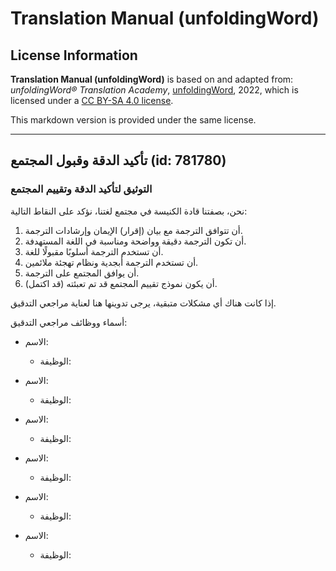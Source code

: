 # Translation Manual (unfoldingWord)

## License Information

**Translation Manual (unfoldingWord)** is based on and adapted from: _unfoldingWord® Translation Academy_, [unfoldingWord](https://unfoldingword.org/utw), 2022, which is licensed under a [CC BY-SA 4.0 license](https://creativecommons.org/licenses/by-sa/4.0/legalcode.en).

This markdown version is provided under the same license.



--------------------------------

## تأكيد الدقة وقبول المجتمع (id: 781780)

### التوثيق لتأكيد الدقة وتقييم المجتمع

نحن، بصفتنا قادة الكنيسة في مجتمع لغتنا، نؤكد على النقاط التالية:

1. أن تتوافق الترجمة مع بيان (إقرار) الإيمان وإرشادات الترجمة.
2. أن تكون الترجمة دقيقة وواضحة ومناسبة في اللغة المستهدفة.
3. أن تستخدم الترجمة أسلوبًا مقبولًا للغة.
4. أن تستخدم الترجمة أبجدية ونظام تهجئة ملائمين.
5. أن يوافق المجتمع على الترجمة.
6. أن يكون نموذج تقييم المجتمع قد تم تعبئته (قد اكتمل).

إذا كانت هناك أي مشكلات متبقية، يرجى تدوينها هنا لعناية مراجعي التدقيق.

أسماء ووظائف مراجعي التدقيق:

* الاسم:

    + الوظيفة:
* الاسم:

    + الوظيفة:
* الاسم:

    + الوظيفة:
* الاسم:

    + الوظيفة:
* الاسم:

    + الوظيفة:
* الاسم:

    + الوظيفة:


